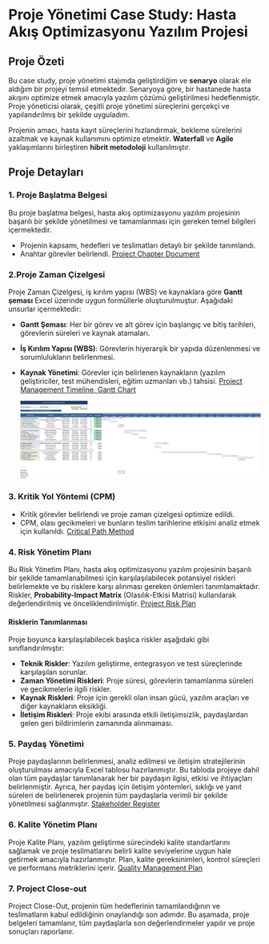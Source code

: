 # Proje Yönetimi Case Study: Hasta Akış Optimizasyonu Yazılım Projesi

## Proje Özeti
Bu case study, proje yönetimi stajımda geliştirdiğim ve **senaryo** olarak ele aldığım bir projeyi temsil etmektedir. Senaryoya göre, bir hastanede hasta akışını optimize etmek amacıyla yazılım çözümü geliştirilmesi hedeflenmiştir. Proje yöneticisi olarak, çeşitli proje yönetimi süreçlerini gerçekçi ve yapılandırılmış bir şekilde uyguladım.

Projenin amacı, hasta kayıt süreçlerini hızlandırmak, bekleme sürelerini azaltmak ve kaynak kullanımını optimize etmektir. **Waterfall** ve **Agile** yaklaşımlarını birleştiren **hibrit metodoloji** kullanılmıştır.
## Proje Detayları

### 1. Proje Başlatma Belgesi
Bu proje başlatma belgesi, hasta akış optimizasyonu yazılım projesinin başarılı bir şekilde yönetilmesi ve tamamlanması için gereken temel bilgileri içermektedir.
- Projenin kapsamı, hedefleri ve teslimatları detaylı bir şekilde tanımlandı.
- Anahtar görevler belirlendi.
 [Project Chapter Document](https://github.com/ozlemsavran/Project-Management-Case-Study/blob/09a747160e43057f37c3ed7b14554549671b3cf3/Project_chapter.docx)

### 2.Proje Zaman Çizelgesi
Proje Zaman Çizelgesi, iş kırılım yapısı (WBS) ve kaynaklara göre **Gantt şeması** Excel üzerinde uygun formüllerle oluşturulmuştur. Aşağıdaki unsurlar içermektedir:
- **Gantt Şeması**: Her bir görev ve alt görev için başlangıç ve bitiş tarihleri, görevlerin süreleri ve kaynak atamaları.
- **İş Kırılım Yapısı (WBS)**: Görevlerin hiyerarşik bir yapıda düzenlenmesi ve sorumlulukların belirlenmesi.
- **Kaynak Yönetimi**: Görevler için belirlenen kaynakların (yazılım geliştiriciler, test mühendisleri, eğitim uzmanları vb.) tahsisi.
  [Project Management Timeline, Gantt Chart](https://github.com/ozlemsavran/Project-Management-Case-Study/blob/238affe5b8b790e7bd3824a90f6d02653e4dade9/Proje%20Yönetimi%20Zaman%20Çizelgesi%2C%20Gantt.xlsx)
  
  ![Gantt Chart](https://github.com/ozlemsavran/Project-Management-Case-Study/blob/1d636930798d2fa0ffd949d549afa4e62dac8e68/Gantt%20Chart.png)

  
### 3. Kritik Yol Yöntemi (CPM)
- Kritik görevler belirlendi ve proje zaman çizelgesi optimize edildi.
- CPM, olası gecikmeleri ve bunların teslim tarihlerine etkisini analiz etmek için kullanıldı.
  [Critical Path Method](https://github.com/ozlemsavran/Project-Management-Case-Study/blob/90f8de25b868a1d78c28442d0a6100b618dbccf8/Kritik%20Yol%20Methodu.docx)
  
### 4. Risk Yönetim Planı
Bu Risk Yönetim Planı, hasta akış optimizasyonu yazılım projesinin başarılı bir şekilde tamamlanabilmesi için karşılaşılabilecek potansiyel riskleri belirlemekte ve bu risklere karşı alınması gereken önlemleri tanımlamaktadır. Riskler, **Probability-Impact Matrix** (Olasılık-Etkisi Matrisi) kullanılarak değerlendirilmiş ve önceliklendirilmiştir.
[Project Risk Plan](https://github.com/ozlemsavran/Project-Management-Case-Study/blob/8cfb3c864b66ea65f1683daa6dc8e42fbd8f5970/Proje%20Risk%20Plan%C4%B1.xlsx)
#### Risklerin Tanımlanması
Proje boyunca karşılaşılabilecek başlıca riskler aşağıdaki gibi sınıflandırılmıştır:
- **Teknik Riskler**: Yazılım geliştirme, entegrasyon ve test süreçlerinde karşılaşılan sorunlar.
- **Zaman Yönetimi Riskleri**: Proje süresi, görevlerin tamamlanma süreleri ve gecikmelerle ilgili riskler.
- **Kaynak Riskleri**: Proje için gerekli olan insan gücü, yazılım araçları ve diğer kaynakların eksikliği.
- **İletişim Riskleri**: Proje ekibi arasında etkili iletişimsizlik, paydaşlardan gelen geri bildirimlerin zamanında alınmaması.

### 5. Paydaş Yönetimi
Proje paydaşlarının belirlenmesi, analiz edilmesi ve iletişim stratejilerinin oluşturulması amacıyla Excel tablosu hazırlanmıştır. Bu tabloda projeye dahil olan tüm paydaşlar tanımlanarak her bir paydaşın ilgisi, etkisi ve ihtiyaçları belirlenmiştir. Ayrıca, her paydaş için iletişim yöntemleri, sıklığı ve yanıt süreleri de belirlenerek projenin tüm paydaşlarla verimli bir şekilde yönetilmesi sağlanmıştır.
[Stakeholder Register](https://github.com/ozlemsavran/Project-Management-Case-Study/blob/96dc15b2958d51bb247a342998226e83f7d0cfaf/Stakeholder%20Register.xlsx)
### 6. Kalite Yönetim Planı
Proje Kalite Planı, yazılım geliştirme sürecindeki kalite standartlarını sağlamak ve proje teslimatlarını belirli kalite seviyelerine uygun hale getirmek amacıyla hazırlanmıştır. Plan, kalite gereksinimleri, kontrol süreçleri ve performans metriklerini içerir.
[Quality Management Plan](https://github.com/ozlemsavran/Project-Management-Case-Study/blob/73d59cd979a30631e31c5bd12bcbf39d7aa9376b/QUALITY%20MANAGEMENT%20PLAN.docx)

### 7. Project Close-out
Project Close-Out, projenin tüm hedeflerinin tamamlandığının ve teslimatların kabul edildiğinin onaylandığı son adımdır. Bu aşamada, proje belgeleri tamamlanır, tüm paydaşlarla son değerlendirmeler yapılır ve proje sonuçları raporlanır.
